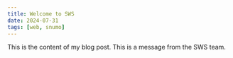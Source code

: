 ```yaml
---
title: Welcome to SWS
date: 2024-07-31
tags: [web, snumo]
---
```


This is the content of my blog post. This is a message from the SWS team.

